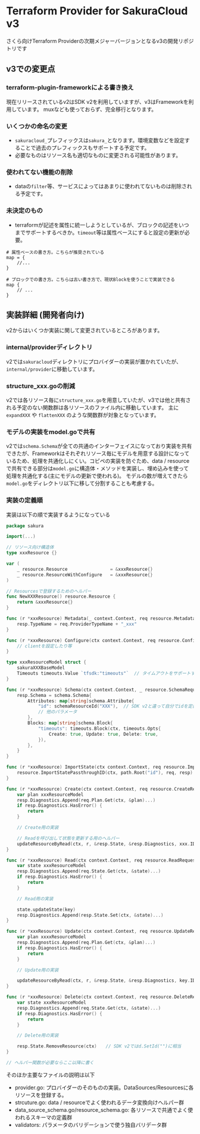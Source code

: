 # Terraform Provider for SakuraCloud v3

さくら向けTerraform Providerの次期メジャーバージョンとなるv3の開発リポジトリです

## v3での変更点

### terraform-plugin-frameworkによる書き換え

現在リリースされているv2はSDK v2を利用していますが、v3はFrameworkを利用しています。
muxなども使っておらず、完全移行となります。

### いくつかの命名の変更

- `sakuracloud_`プレフィックスは`sakura_`となります。環境変数などを設定することで過去のプレフィックスもサポートする予定です。
- 必要なものはリソース名も適切なものに変更される可能性があります。

### 使われてない機能の削除

- dataの`filter`等、サービスによってはあまりに使われてないものは削除される予定です。

### 未決定のもの

- terraformが記述を属性に統一しようとしているが、ブロックの記述をいつまでサポートするべきか。`timeout`等は属性ベースにすると設定の更新が必要。

```hcl
# 属性ベースの書き方。こちらが推奨されている
map = {
    //...
}

# ブロックでの書き方。こちらは古い書き方で、現状Blockを使うことで実装できる
map {
    // ...
}
```

## 実装詳細 (開発者向け)

v2からはいくつか実装に関して変更されているところがあります。

### internal/providerディレクトリ

v2では`sakuracloud`ディレクトリにプロバイダーの実装が置かれていたが、`internal/provider`に移動しています。

### structure_xxx.goの削減

v2では各リソース毎に`structure_xxx.go`を用意していたが、v3では他と共有される予定のない関数群は各リソースのファイル内に移動しています。
主に `expandXXX` や `flattenXXX` のような関数群が対象となっています。

### モデルの実装をmodel.goで共有

v2では`schema.Schema`が全ての共通のインターフェイスになっており実装を共有できたが、Frameworkはそれぞれリソース毎にモデルを用意する設計になっているため、処理を共通化しにくい。コピペの実装を防ぐため、data / resourceで共有できる部分は`model.go`に構造体・メソッドを実装し、埋め込みを使って処理を共通化する(主にモデルの更新で使われる)。
モデルの数が増えてきたら`model.go`をディレクトリ以下に移して分割することも考慮する。

### 実装の定義順

実装は以下の順で実装するようになっている

```go
package sakura

import(...)

// リソース向け構造体
type xxxResource {}　

var (
	_ resource.Resource                = &xxxResource{}
	_ resource.ResourceWithConfigure   = &xxxResource{}
)

// Resourcesで登録するためのヘルパー
func NewXXXResource() resource.Resource {
	return &xxxResource{}
}

func (r *xxxResource) Metadata(_ context.Context, req resource.MetadataRequest, resp *resource.MetadataResponse) {
	resp.TypeName = req.ProviderTypeName + "_xxx"
}

func (r *xxxResource) Configure(ctx context.Context, req resource.ConfigureRequest, resp *resource.ConfigureResponse) {
	// clientを設定したり等
}

type xxxResourceModel struct {
	sakuraXXXBaseModel
	Timeouts timeouts.Value `tfsdk:"timeouts"`  // タイムアウトをサポートするには自分で定義に入れる必要がある
}

func (r *xxxResource) Schema(ctx context.Context, _ resource.SchemaRequest, resp *resource.SchemaResponse) {
	resp.Schema = schema.Schema{
		Attributes: map[string]schema.Attribute{
			"id": schemaResourceId("XXX"),  // SDK v2と違って自分でidを定義する必要がある
            // 他のパラメータ
		},
		Blocks: map[string]schema.Block{
			"timeouts": timeouts.Block(ctx, timeouts.Opts{
				Create: true, Update: true, Delete: true,
			}),
		},
	}
}

func (r *xxxResource) ImportState(ctx context.Context, req resource.ImportStateRequest, resp *resource.ImportStateResponse) {
	resource.ImportStatePassthroughID(ctx, path.Root("id"), req, resp)
}

func (r *xxxResource) Create(ctx context.Context, req resource.CreateRequest, resp *resource.CreateResponse) {
	var plan xxxResourceModel
	resp.Diagnostics.Append(req.Plan.Get(ctx, &plan)...)
	if resp.Diagnostics.HasError() {
		return
	}

    // Create用の実装

    // Readを呼び出して状態を更新する用のヘルパー
	updateResourceByRead(ctx, r, &resp.State, &resp.Diagnostics, xxx.ID.String())
}

func (r *xxxResource) Read(ctx context.Context, req resource.ReadRequest, resp *resource.ReadResponse) {
	var state xxxResourceModel
	resp.Diagnostics.Append(req.State.Get(ctx, &state)...)
	if resp.Diagnostics.HasError() {
		return
	}

	// Read用の実装

	state.updateState(key)
	resp.Diagnostics.Append(resp.State.Set(ctx, &state)...)
}

func (r *xxxResource) Update(ctx context.Context, req resource.UpdateRequest, resp *resource.UpdateResponse) {
	var plan xxxxResourceModel
	resp.Diagnostics.Append(req.Plan.Get(ctx, &plan)...)
	if resp.Diagnostics.HasError() {
		return
	}

	// Update用の実装

	updateResourceByRead(ctx, r, &resp.State, &resp.Diagnostics, key.ID.String())
}

func (r *xxxResource) Delete(ctx context.Context, req resource.DeleteRequest, resp *resource.DeleteResponse) {
	var state xxxResourceModel
	resp.Diagnostics.Append(req.State.Get(ctx, &state)...)
	if resp.Diagnostics.HasError() {
		return
	}

	// Delete用の実装

	resp.State.RemoveResource(ctx)　　// SDK v2ではd.SetId("")に相当
}

// ヘルパー関数が必要ならここ以降に書く
```

そのほか主要なファイルの説明は以下

- provider.go: プロバイダーのそのものの実装。DataSources/Resourcesに各リソースを登録する。
- strcuture.go: data / resourceでよく使われるデータ変換向けヘルパー群
- data_source_schema.go/resource_schema.go: 各リソースで共通でよく使われるスキーマの定義群
- validators: パラメータのバリデーションで使う独自バリデータ群